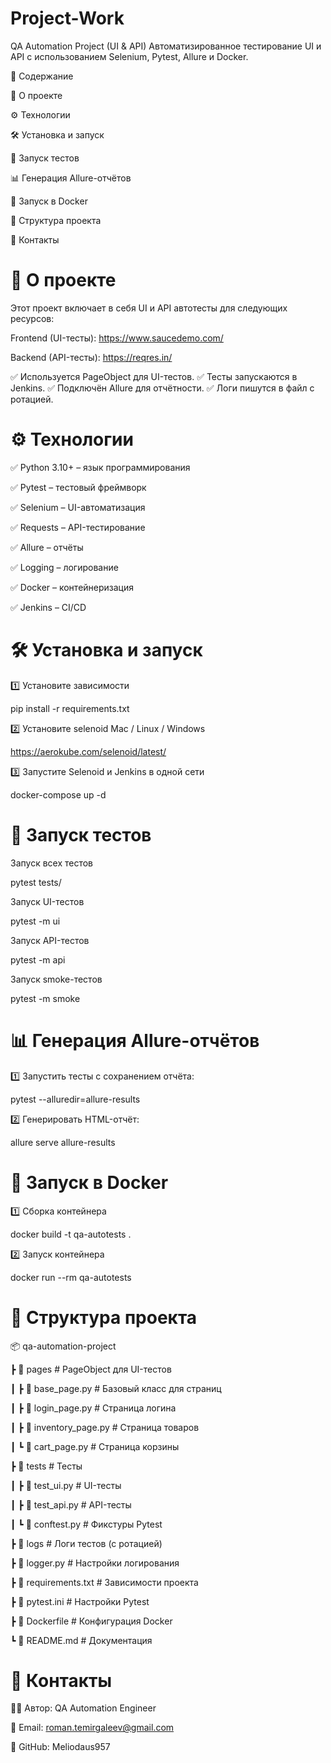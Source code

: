 # Project-Work
QA Automation Project (UI & API)
Автоматизированное тестирование UI и API с использованием Selenium, Pytest, Allure и Docker.



📌 Содержание

📌 О проекте

⚙️ Технологии

🛠 Установка и запуск

🚀 Запуск тестов

📊 Генерация Allure-отчётов

🐳 Запуск в Docker

📂 Структура проекта

📝 Контакты



# 📌 О проекте
Этот проект включает в себя UI и API автотесты для следующих ресурсов:

Frontend (UI-тесты): https://www.saucedemo.com/

Backend (API-тесты): https://reqres.in/

✅ Используется PageObject для UI-тестов.
✅ Тесты запускаются в Jenkins.
✅ Подключён Allure для отчётности.
✅ Логи пишутся в файл с ротацией.



# ⚙️ Технологии
✅ Python 3.10+ – язык программирования

✅ Pytest – тестовый фреймворк

✅ Selenium – UI-автоматизация

✅ Requests – API-тестирование

✅ Allure – отчёты

✅ Logging – логирование

✅ Docker – контейнеризация

✅ Jenkins – CI/CD


# 🛠 Установка и запуск

1️⃣ Установите зависимости

pip install -r requirements.txt

2️⃣ Установите selenoid
 Mac / Linux / Windows

https://aerokube.com/selenoid/latest/

3️⃣ Запустите Selenoid и Jenkins в одной сети

docker-compose up -d 



# 🚀 Запуск тестов
Запуск всех тестов

pytest tests/


Запуск UI-тестов

pytest -m ui


Запуск API-тестов

pytest -m api


Запуск smoke-тестов

pytest -m smoke



# 📊 Генерация Allure-отчётов
1️⃣ Запустить тесты с сохранением отчёта:

pytest --alluredir=allure-results

2️⃣ Генерировать HTML-отчёт:

allure serve allure-results



# 🐳 Запуск в Docker

1️⃣ Сборка контейнера

docker build -t qa-autotests .

2️⃣ Запуск контейнера

docker run --rm qa-autotests



# 📂 Структура проекта

📦 qa-automation-project

 ┣ 📂 pages                # PageObject для UI-тестов

 ┃ ┣ 📜 base_page.py       # Базовый класс для страниц

 ┃ ┣ 📜 login_page.py      # Страница логина

 ┃ ┣ 📜 inventory_page.py  # Страница товаров

 ┃ ┗ 📜 cart_page.py       # Страница корзины

 ┣ 📂 tests                # Тесты

 ┃ ┣ 📜 test_ui.py         # UI-тесты

 ┃ ┣ 📜 test_api.py        # API-тесты

 ┃ ┗ 📜 conftest.py        # Фикстуры Pytest

 ┣ 📂 logs                 # Логи тестов (с ротацией)

 ┣ 📜 logger.py            # Настройки логирования

 ┣ 📜 requirements.txt     # Зависимости проекта

 ┣ 📜 pytest.ini           # Настройки Pytest

 ┣ 📜 Dockerfile           # Конфигурация Docker

 ┗ 📜 README.md            # Документация



# 📝 Контакты

👨‍💻 Автор: QA Automation Engineer

📧 Email: roman.temirgaleev@gmail.com

🚀 GitHub: Meliodaus957


